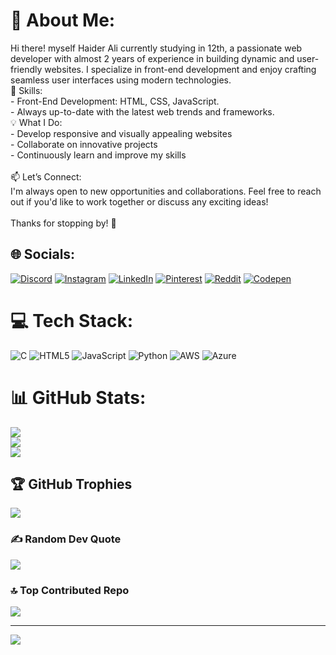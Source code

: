 # 💫 About Me:
Hi there! myself Haider Ali currently studying in 12th, a passionate web developer with almost 2 years of experience in building dynamic and user-friendly websites. I specialize in front-end development and enjoy crafting seamless user interfaces using modern technologies.<br>🔧 Skills:  <br>- Front-End Development: HTML, CSS, JavaScript.<br>- Always up-to-date with the latest web trends and frameworks.<br>💡 What I Do: <br>- Develop responsive and visually appealing websites  <br>- Collaborate on innovative projects  <br>- Continuously learn and improve my skills<br><br>📫 Let’s Connect:  <br>I'm always open to new opportunities and collaborations. Feel free to reach out if you'd like to work together or discuss any exciting ideas!  <br><br>Thanks for stopping by! 🚀


## 🌐 Socials:
[![Discord](https://img.shields.io/badge/Discord-%237289DA.svg?logo=discord&logoColor=white)](https://discord.gg/@invictus.0_0) [![Instagram](https://img.shields.io/badge/Instagram-%23E4405F.svg?logo=Instagram&logoColor=white)](https://instagram.com/being.haiderale) [![LinkedIn](https://img.shields.io/badge/LinkedIn-%230077B5.svg?logo=linkedin&logoColor=white)](https://linkedin.com/in/haider-ali) [![Pinterest](https://img.shields.io/badge/Pinterest-%23E60023.svg?logo=Pinterest&logoColor=white)](https://pinterest.com/itshaiderale) [![Reddit](https://img.shields.io/badge/Reddit-%23FF4500.svg?logo=Reddit&logoColor=white)](https://reddit.com/user/Feeling-Context5217) [![Codepen](https://img.shields.io/badge/Codepen-000000?style=for-the-badge&logo=codepen&logoColor=white)](https://codepen.io/Haider-Ali-the-sans) 

# 💻 Tech Stack:
![C](https://img.shields.io/badge/c-%2300599C.svg?style=for-the-badge&logo=c&logoColor=white) ![HTML5](https://img.shields.io/badge/html5-%23E34F26.svg?style=for-the-badge&logo=html5&logoColor=white) ![JavaScript](https://img.shields.io/badge/javascript-%23323330.svg?style=for-the-badge&logo=javascript&logoColor=%23F7DF1E) ![Python](https://img.shields.io/badge/python-3670A0?style=for-the-badge&logo=python&logoColor=ffdd54) ![AWS](https://img.shields.io/badge/AWS-%23FF9900.svg?style=for-the-badge&logo=amazon-aws&logoColor=white) ![Azure](https://img.shields.io/badge/azure-%230072C6.svg?style=for-the-badge&logo=microsoftazure&logoColor=white)
# 📊 GitHub Stats:
![](https://github-readme-stats.vercel.app/api?username=itsHaiderAli&theme=dark&hide_border=false&include_all_commits=false&count_private=false)<br/>
![](https://github-readme-streak-stats.herokuapp.com/?user=itsHaiderAli&theme=dark&hide_border=false)<br/>
![](https://github-readme-stats.vercel.app/api/top-langs/?username=itsHaiderAli&theme=dark&hide_border=false&include_all_commits=false&count_private=false&layout=compact)

## 🏆 GitHub Trophies
![](https://github-profile-trophy.vercel.app/?username=itsHaiderAli&theme=radical&no-frame=false&no-bg=true&margin-w=4)

### ✍️ Random Dev Quote
![](https://quotes-github-readme.vercel.app/api?type=horizontal&theme=radical)

### 🔝 Top Contributed Repo
![](https://github-contributor-stats.vercel.app/api?username=itsHaiderAli&limit=5&theme=dark&combine_all_yearly_contributions=true)

---
[![](https://visitcount.itsvg.in/api?id=itsHaiderAli&icon=0&color=0)](https://visitcount.itsvg.in)

<!-- Proudly created with GPRM ( https://gprm.itsvg.in ) -->
